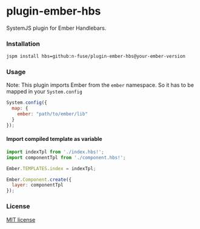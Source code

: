 # plugin-ember-hbs

SystemJS plugin for Ember Handlebars.

### Installation

```bash
jspm install hbs=github:n-fuse/plugin-ember-hbs@your-ember-version
```

### Usage

Note: This plugin imports Ember from the `ember` namespace.
So it has to be mapped in your `System.config`

```javascript
System.config({
  map: {
    ember: "path/to/ember/lib"
  }
});
```

#### Import compiled template as variable

```javascript
import indexTpl from './index.hbs!';
import componentTpl from './component.hbs!';

Ember.TEMPLATES.index = indexTpl;

Ember.Component.create({
  layer: componentTpl
});

```

### License

[MIT license](LICENSE.txt)
